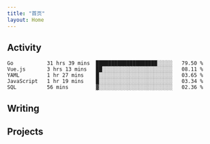 ```yaml
---
title: "首页"
layout: Home
---
```


## Activity
<!--START_SECTION:waka-->
```text
Go           31 hrs 39 mins  ████████████████████░░░░░   79.50 % 
Vue.js       3 hrs 13 mins   ██░░░░░░░░░░░░░░░░░░░░░░░   08.11 % 
YAML         1 hr 27 mins    █░░░░░░░░░░░░░░░░░░░░░░░░   03.65 % 
JavaScript   1 hr 19 mins    █░░░░░░░░░░░░░░░░░░░░░░░░   03.34 % 
SQL          56 mins         ▓░░░░░░░░░░░░░░░░░░░░░░░░   02.36 % 
```
<!--END_SECTION:waka-->

## Writing
<PindedPosts />

## Projects
<Projects />
